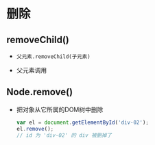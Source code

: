 # 删除

## removeChild()

+ `父元素.removeChild(子元素)`

+ 父元素调用

## Node.remove()

+ 把对象从它所属的DOM树中删除

    ```js
    var el = document.getElementById('div-02');
    el.remove();
    // id 为 'div-02' 的 div 被删掉了
    ```

